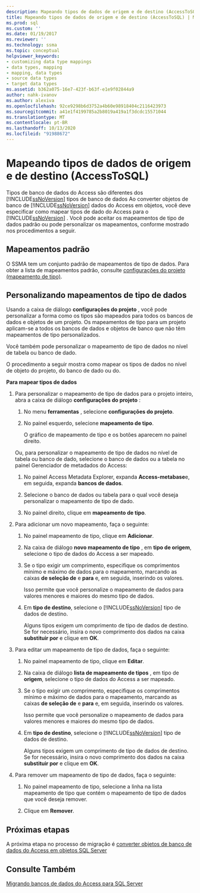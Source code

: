 ```yaml
---
description: Mapeando tipos de dados de origem e de destino (AccessToSQL)
title: Mapeando tipos de dados de origem e de destino (AccessToSQL) | Microsoft Docs
ms.prod: sql
ms.custom: ''
ms.date: 01/19/2017
ms.reviewer: ''
ms.technology: ssma
ms.topic: conceptual
helpviewer_keywords:
- customizing data type mappings
- data types, mapping
- mapping, data types
- source data types
- target data types
ms.assetid: b362a075-16e7-423f-b63f-e1e9f02844a9
author: nahk-ivanov
ms.author: alexiva
ms.openlocfilehash: 92ce9298b6d3752a4b60e98918404c2116423973
ms.sourcegitcommit: a41e1f4199785a2b8019a419a1f3dcdc15571044
ms.translationtype: MT
ms.contentlocale: pt-BR
ms.lasthandoff: 10/13/2020
ms.locfileid: "91988672"
---
```

# <a name="mapping-source-and-target-data-types-accesstosql"></a>Mapeando tipos de dados de origem e de destino (AccessToSQL)
Tipos de banco de dados do Access são diferentes dos [!INCLUDE[ssNoVersion](../../includes/ssnoversion-md.md)] tipos de banco de dados Ao converter objetos de banco de [!INCLUDE[ssNoVersion](../../includes/ssnoversion-md.md)] dados do Access em objetos, você deve especificar como mapear tipos de dado do Access para o [!INCLUDE[ssNoVersion](../../includes/ssnoversion-md.md)] . Você pode aceitar os mapeamentos de tipo de dados padrão ou pode personalizar os mapeamentos, conforme mostrado nos procedimentos a seguir.  
  
## <a name="default-mappings"></a>Mapeamentos padrão  
O SSMA tem um conjunto padrão de mapeamentos de tipo de dados. Para obter a lista de mapeamentos padrão, consulte [configurações do projeto (mapeamento de tipo)](./project-settings-type-mapping-accesstosql.md).  
  
## <a name="customizing-data-type-mappings"></a>Personalizando mapeamentos de tipo de dados  
Usando a caixa de diálogo **configurações do projeto** , você pode personalizar a forma como os tipos são mapeados para todos os bancos de dados e objetos de um projeto. Os mapeamentos de tipo para um projeto aplicam-se a todos os bancos de dados e objetos de banco que não têm mapeamentos de tipo personalizados.  
  
Você também pode personalizar o mapeamento de tipo de dados no nível de tabela ou banco de dado.  
  
O procedimento a seguir mostra como mapear os tipos de dados no nível de objeto do projeto, do banco de dado ou do.  
  
**Para mapear tipos de dados**  
  
1.  Para personalizar o mapeamento de tipo de dados para o projeto inteiro, abra a caixa de diálogo **configurações do projeto** :  
  
    1.  No menu **ferramentas** , selecione **configurações do projeto**.  
  
    2.  No painel esquerdo, selecione **mapeamento de tipo**.  
  
        O gráfico de mapeamento de tipo e os botões aparecem no painel direito.  
  
    Ou, para personalizar o mapeamento de tipo de dados no nível de tabela ou banco de dado, selecione o banco de dados ou a tabela no painel Gerenciador de metadados do Access:  
  
    1.  No painel Access Metadata Explorer, expanda **Access-metabase**e, em seguida, expanda **bancos de dados**.  
  
    2.  Selecione o banco de dados ou tabela para o qual você deseja personalizar o mapeamento de tipo de dado.  
  
    3.  No painel direito, clique em **mapeamento de tipo**.  
  
2.  Para adicionar um novo mapeamento, faça o seguinte:  
  
    1.  No painel mapeamento de tipo, clique em **Adicionar**.  
  
    2.  Na caixa de diálogo **novo mapeamento de tipo** , em **tipo de origem**, selecione o tipo de dados do Access a ser mapeado.  
  
    3.  Se o tipo exigir um comprimento, especifique os comprimentos mínimo e máximo de dados para o mapeamento, marcando as caixas **de seleção de** e **para** e, em seguida, inserindo os valores.  
  
        Isso permite que você personalize o mapeamento de dados para valores menores e maiores do mesmo tipo de dados.  
  
    4.  Em **tipo de destino**, selecione o [!INCLUDE[ssNoVersion](../../includes/ssnoversion-md.md)] tipo de dados de destino.  
  
        Alguns tipos exigem um comprimento de tipo de dados de destino. Se for necessário, insira o novo comprimento dos dados na caixa **substituir por** e clique em **OK**.  
  
3.  Para editar um mapeamento de tipo de dados, faça o seguinte:  
  
    1.  No painel mapeamento de tipo, clique em **Editar**.  
  
    2.  Na caixa de diálogo **lista de mapeamento de tipos** , em tipo de **origem**, selecione o tipo de dados do Access a ser mapeado.  
  
    3.  Se o tipo exigir um comprimento, especifique os comprimentos mínimo e máximo de dados para o mapeamento, marcando as caixas **de seleção de** e **para** e, em seguida, inserindo os valores.  
  
        Isso permite que você personalize o mapeamento de dados para valores menores e maiores do mesmo tipo de dados.  
  
    4.  Em **tipo de destino**, selecione o [!INCLUDE[ssNoVersion](../../includes/ssnoversion-md.md)] tipo de dados de destino.  
  
        Alguns tipos exigem um comprimento de tipo de dados de destino. Se for necessário, insira o novo comprimento dos dados na caixa **substituir por** e clique em **OK**.  
  
4.  Para remover um mapeamento de tipo de dados, faça o seguinte:  
  
    1.  No painel mapeamento de tipo, selecione a linha na lista mapeamento de tipo que contém o mapeamento de tipo de dados que você deseja remover.  
  
    2.  Clique em **Remover**.  
  
## <a name="next-steps"></a>Próximas etapas  
A próxima etapa no processo de migração é [converter objetos de banco de dados do Access em objetos SQL Server](converting-access-database-objects-accesstosql.md)  
  
## <a name="see-also"></a>Consulte Também  
[Migrando bancos de dados do Access para SQL Server](migrating-access-databases-to-sql-server-azure-sql-db-accesstosql.md)  
